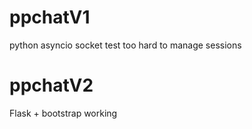 # ppchatV1
python asyncio socket test
too hard to manage sessions

# ppchatV2
Flask + bootstrap
working
